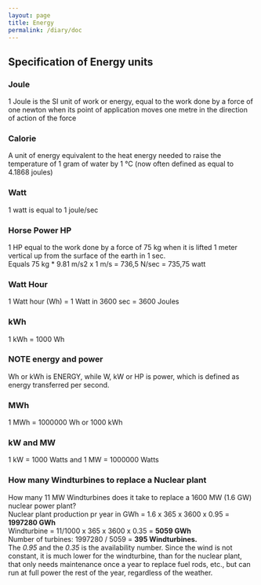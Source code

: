 ```yaml
---
layout: page
title: Energy
permalink: /diary/doc
---
```


## Specification of Energy units
### Joule
1 Joule is the SI unit of work or energy, equal to the work done by a force of one newton when its point of application moves one metre in the direction of action of the force
### Calorie
A unit of energy equivalent to the heat energy needed to raise the temperature of 1 gram of water by 1 °C (now often defined as equal to 4.1868 joules)
### Watt
1 watt is equal to 1 joule/sec
### Horse Power HP
1 HP equal to the work done by a force of 75 kg when it is lifted 1 meter vertical up from the surface of the earth in 1 sec.  
Equals 75 kg * 9.81 m/s2 x 1 m/s = 736,5 N/sec = 735,75 watt
### Watt Hour
1 Watt hour (Wh) = 1 Watt in 3600 sec = 3600 Joules
### kWh
1 kWh = 1000 Wh
### NOTE energy and power
Wh or kWh is ENERGY, while W, kW or HP is power, which is defined as energy transferred per second.

### MWh
1 MWh = 1000000 Wh or 1000 kWh

### kW and MW
1 kW = 1000 Watts and 1 MW = 1000000 Watts

### How many Windturbines to replace a Nuclear plant
How many 11 MW Windturbines does it take to replace a 1600 MW (1.6 GW) nuclear power plant?  
Nuclear plant production pr year in GWh = 1.6 x 365 x 3600 x 0.95 = **1997280 GWh**  
Windturbine = 11/1000 x 365 x 3600 x 0.35 = **5059 GWh**  
Number of turbines: 1997280 / 5059 =  **395 Windturbines.**  
The *0.95* and the *0.35* is the availability number. Since the wind is not constant, it is much lower for the windturbine, than for the nuclear plant, that only needs maintenance once a year to replace fuel rods, etc., but can run at full power the rest of the year, regardless of the weather.

